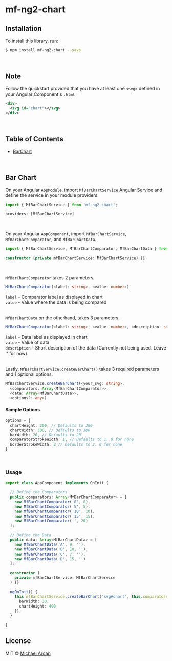 # mf-ng2-chart

## Installation

To install this library, run:

```bash
$ npm install mf-ng2-chart --save
```

<br>

## Note
Follow the quickstart provided that you have at least one `<svg>` defined in your Angular Component's `.html`

```xml
<div>
  <svg id="chart"></svg>
</div>
```

<br>

## Table of Contents
- [BarChart](#bar-chart)

<br>

## Bar Chart
On your Angular `AppModule`, import `MfBarChartService` Angular Service and define the service in your module providers.

```typescript
import { MfBarChartService } from 'mf-ng2-chart';
```

```typescript
providers: [MfBarChartService]
```
<br>

On your Angular `AppComponent`, import `MfBarChartService`, `MfBarChartComparator`, and `MfBarChartData`.

```typescript
import { MfBarChartService, MfBarChartComparator, MfBarChartData } from 'mf-ng2-chart';
```

```typescript
constructor (private mfBarChartService: MfBarChartService) {}
```
<br>

`MfBarChartComparator` takes 2 parameters.<br>
```typescript
MfBarChartComparator(<label: string>, <value: number>)
```

`label` - Comparator label as displayed in chart<br>
`value` - Value where the data is being compared<br><br>

`MfBarChartData` on the otherhand, takes 3 parameters.<br>
```typescript
MfBarChartComparator(<label: string>, <value: number>, <description: string>)
```

`label` - Data label as displayed in chart<br>
`value` - Value of data<br>
`description` - Short description of the data (Currently not being used. Leave '' for now)<br><br>

Lastly, `MfBarChartService.createBarChart()` takes 3 required parameters and 1 optional options.<br>
```typescript
MfBarChartService.createBarChart(<your_svg: string>,
  <comparators: Array<MfBarChartComparator>>,
  <data: Array<MfBarChartData>>,
  <options?: any>)
```

#### Sample Options
```typescript
options = {
  chartHeight: 200, // Defaults to 200
  chartWidth: 300, // Defaults to 300
  barWidth: 20, // Defaults to 20
  comparatorStrokeWidth: 1, // Defaults to 1. 0 for none
  borderStrokeWidth: 2 // Defaults to 2. 0 for none
}
```
<br>

### Usage

```typescript
export class AppComponent implements OnInit {

  // Define the Comparators
  public comparators: Array<MfBarChartComparator> = [
    new MfBarChartComparator('0', 0),
    new MfBarChartComparator('5', 5),
    new MfBarChartComparator('10', 10),
    new MfBarChartComparator('15', 15),
    new MfBarChartComparator('', 20)
  ];

  // Define the Data
  public data: Array<MfBarChartData> = [
    new MfBarChartData('A', 9, ''),
    new MfBarChartData('B', 10, ''),
    new MfBarChartData('C', 7, ''),
    new MfBarChartData('D', 15, '')
  ];

  constructor (
    private mfBarChartService: MfBarChartService
  ) {}

  ngOnInit() {
    this.mfBarChartService.createBarChart('svg#chart', this.comparators, this.datum, {
      barWidth: 30,
      chartHeight: 400
    });
  }

}
```

## License

MIT © [Michael Ardan](mailto:michael.ardan2000@gmail.com)
